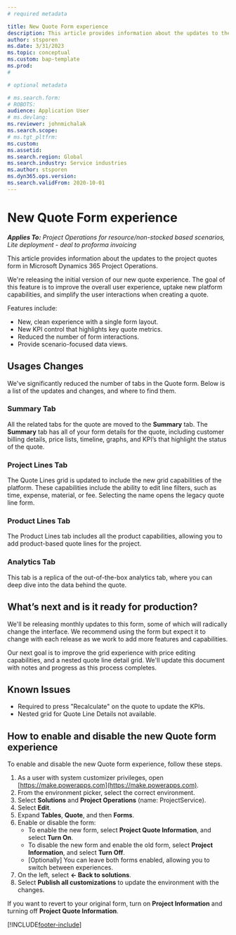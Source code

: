 ```yaml
---
# required metadata

title: New Quote Form experience
description: This article provides information about the updates to the project quotes form in Microsoft Dynamics 365 Project Operations.
author: stsporen
ms.date: 3/31/2023
ms.topic: conceptual
ms.custom: bap-template
ms.prod: 
#

# optional metadata

# ms.search.form: 
# ROBOTS: 
audience: Application User
# ms.devlang: 
ms.reviewer: johnmichalak
ms.search.scope: 
# ms.tgt_pltfrm: 
ms.custom: 
ms.assetid: 
ms.search.region: Global
ms.search.industry: Service industries
ms.author: stsporen
ms.dyn365.ops.version: 
ms.search.validFrom: 2020-10-01
---
```

# New Quote Form experience

_**Applies To:** Project Operations for resource/non-stocked based scenarios, Lite deployment - deal to proforma invoicing_

This article provides information about the updates to the project quotes form in Microsoft Dynamics 365 Project Operations.

We're releasing the initial version of our new quote experience. The goal of this feature is to improve the overall user experience, uptake new platform capabilities, and simplify the user interactions when creating a quote. 

Features include:
- New, clean experience with a single form layout.
- New KPI control that highlights key quote metrics.
- Reduced the number of form interactions. 
- Provide scenario-focused data views.

## Usages Changes
We've significantly reduced the number of tabs in the Quote form. Below is a list of the updates and changes, and where to find them.

### Summary Tab
All the related tabs for the quote are moved to the **Summary** tab. The **Summary** tab has all of your form details for the quote, including customer billing details, price lists, timeline, graphs, and KPI’s that highlight the status of the quote.

### Project Lines Tab
The Quote Lines grid is updated to include the new grid capabilities of the platform. These capabilities include the ability to edit line filters, such as time, expense, material, or fee. Selecting the name opens the legacy quote line form.

### Product Lines Tab
The Product Lines tab includes all the product capabilities, allowing you to add product-based quote lines for the project.

### Analytics Tab
This tab is a replica of the out-of-the-box analytics tab, where you can deep dive into the data behind the quote.


## What’s next and is it ready for production?
We'll be releasing monthly updates to this form, some of which will radically change the interface. We recommend using the form but expect it to change with each release as we work to add more features and capabilities.

Our next goal is to improve the grid experience with price editing capabilities, and a nested quote line detail grid.
We'll update this document with notes and progress as this process completes.

## Known Issues
- Required to press "Recalculate" on the quote to update the KPIs.
- Nested grid for Quote Line Details not available.

## How to enable and disable the new Quote form experience

To enable and disable the new Quote form experience, follow these steps.

1. As a user with system customizer privileges, open [https://make.powerapps.com](https://make.powerapps.com).
1. From the environment picker, select the correct environment.
1. Select **Solutions** and **Project Operations** (name: ProjectService).
1. Select **Edit**.
1. Expand **Tables**, **Quote**, and then **Forms**.
1. Enable or disable the form:
   - To enable the new form, select **Project Quote Information**, and select **Turn On**. 
   - To disable the new form and enable the old form, select **Project Information**, and select **Turn Off**.
   - [Optionally] You can leave both forms enabled, allowing you to switch between experiences.
1. On the left, select **<- Back to solutions**.
1. Select **Publish all customizations** to update the environment with the changes.

If you want to revert to your original form, turn on **Project Information** and turning off **Project Quote Information**.

[!INCLUDE[footer-include](../includes/footer-banner.md)]
